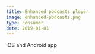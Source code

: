```yaml
---
title: Enhanced podcasts player
image: enhanced-podcasts.png
type: consumer
date: 2019-01-01
---
```

iOS and Android app
